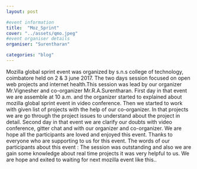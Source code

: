 ```yaml
---
layout: post

#event information
title:  "Moz_Sprint"
cover: "../assets/qmo.jpeg"
#event organiser details
organiser: "Surentharan"

categories: "blog"
---
```



<p>Mozilla global sprint event was organized by s.n.s college of technology, coimbatore held on 2 & 3 june 2017. The two days session focused on open web projects and internet health.This session was lead by our organizer Mr.Vignesher and co-organizer Mr.R.A.Surentharan.
       First day in that event we are assemble at 10 a.m. and the organizer started to explained about mozilla global sprint event in video conference. Then we started to work with given list of projects with the help of our co-organizer. In that projects we are go through the project issues to understand about the project in detail.
        Second day in that event we are clarify our doubts with video conference, gitter chat and with our organizer and co-organizer.
         We are hope all the participants are loved and enjoyed this event. Thanks to everyone who are supporting to us for this event.
 The words of our participants about this event : 
          The session was outstanding and also we are gain some knowledge about real time projects it was very helpful to us.
           We are hope and exited to waiting for next mozilla event like this..<p>
